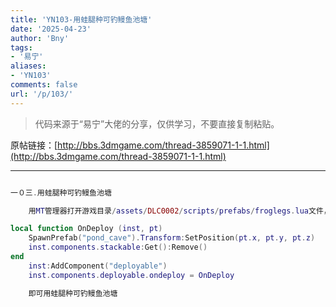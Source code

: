 ```yaml
---
title: 'YN103-用蛙腿种可钓鳗鱼池塘'
date: '2025-04-23'
author: 'Bny'
tags:
- '易宁'
aliases:
- 'YN103'
comments: false
url: '/p/103/'
---
```


> 代码来源于“易宁”大佬的分享，仅供学习，不要直接复制粘贴。

原帖链接：[http://bbs.3dmgame.com/thread-3859071-1-1.html](http://bbs.3dmgame.com/thread-3859071-1-1.html)

---

```lua  

一０三.用蛙腿种可钓鳗鱼池塘

	用MT管理器打开游戏目录/assets/DLC0002/scripts/prefabs/froglegs.lua文件，在inst.AnimState:PlayAnimation("idle")的下一行插入以下内容：

local function OnDeploy (inst, pt)
	SpawnPrefab("pond_cave").Transform:SetPosition(pt.x, pt.y, pt.z)
	inst.components.stackable:Get():Remove()
end
	inst:AddComponent("deployable")
	inst.components.deployable.ondeploy = OnDeploy

	即可用蛙腿种可钓鳗鱼池塘

```  

